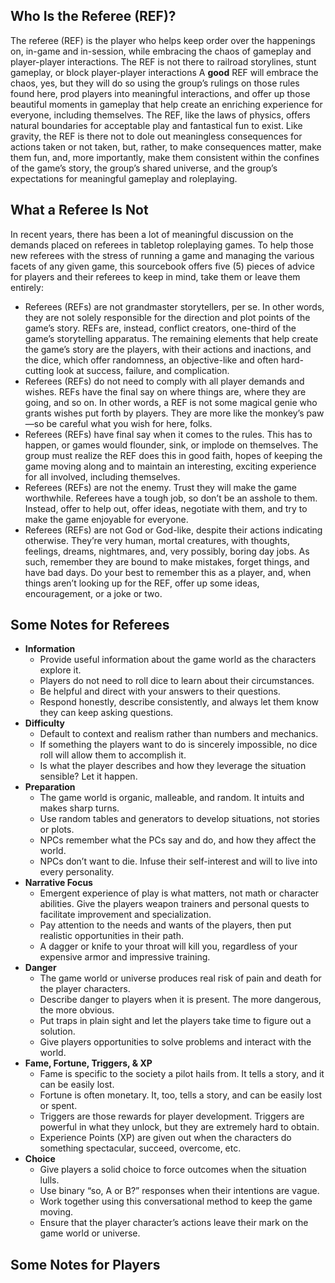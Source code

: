 ## Who Is the Referee (REF)?
The referee (REF) is the player who helps keep order over the happenings on, in-game and in-session, while embracing the chaos of gameplay and player-player interactions. The REF is not there to railroad storylines, stunt gameplay, or block player-player interactions A **good** REF will embrace the chaos, yes, but they will do so using the group’s rulings on those rules found here, prod players into meaningful interactions, and offer up those beautiful moments in gameplay that help create an enriching experience for everyone, including themselves. The REF, like the laws of physics, offers natural boundaries for acceptable play and fantastical fun to exist. Like gravity, the REF is there not to dole out meaningless consequences for actions taken or not taken, but, rather, to make consequences matter, make them fun, and, more importantly, make them consistent within the confines of the game’s story, the group’s shared universe, and the group’s expectations for meaningful gameplay and roleplaying.

## What a Referee Is Not
In recent years, there has been a lot of meaningful discussion on the demands placed on referees in tabletop roleplaying games. To help those new referees with the stress of running a game and managing the various facets of any given game, this sourcebook offers five (5) pieces of advice for players and their referees to keep in mind, take them or leave them entirely: 
- Referees (REFs) are not grandmaster storytellers, per se. In other words, they are not solely responsible for the direction and plot points of the game’s story. REFs are, instead, conflict creators, one-third of the game’s storytelling apparatus. The remaining elements that help create the game’s story are the players, with their actions and inactions, and the dice, which offer randomness, an objective-like and often hard-cutting look at success, failure, and complication. 
- Referees (REFs) do not need to comply with all player demands and wishes. REFs have the final say on where things are, where they are going, and so on. In other words, a REF is not some magical genie who grants wishes put forth by players. They are more like the monkey’s paw—so be careful what you wish for here, folks. 
- Referees (REFs) have final say when it comes to the rules. This has to happen, or games would flounder, sink, or implode on themselves. The group must realize the REF does this in good faith, hopes of keeping the game moving along and to maintain an interesting, exciting experience for all involved, including themselves. 
- Referees (REFs) are not the enemy. Trust they will make the game worthwhile. Referees have a tough job, so don’t be an asshole to them. Instead, offer to help out, offer ideas, negotiate with them, and try to make the game enjoyable for everyone. 
- Referees (REFs) are not God or God-like, despite their actions indicating otherwise. They’re very human, mortal creatures, with thoughts, feelings, dreams, nightmares, and, very possibly, boring day jobs. As such, remember they are bound to make mistakes, forget things, and have bad days. Do your best to remember this as a player, and, when things aren’t looking up for the REF, offer up some ideas, encouragement, or a joke or two. 

## Some Notes for Referees 
- **Information**
  - Provide useful information about the game world as the characters explore it.
  - Players do not need to roll dice to learn about their circumstances.
  - Be helpful and direct with your answers to their questions.
  - Respond honestly, describe consistently, and always let them know they can keep asking questions.
- **Difficulty**
  - Default to context and realism rather than numbers and mechanics.
  - If something the players want to do is sincerely impossible, no dice roll will allow them to accomplish it.
  - Is what the player describes and how they leverage the situation sensible? Let it happen.
- **Preparation**
  - The game world is organic, malleable, and random. It intuits and makes sharp turns.
  - Use random tables and generators to develop situations, not stories or plots.
  - NPCs remember what the PCs say and do, and how they affect the world.
  - NPCs don’t want to die. Infuse their self-interest and will to live into every personality.
- **Narrative Focus**
  - Emergent experience of play is what matters, not math or character abilities. Give the players weapon trainers and personal quests to facilitate improvement and specialization.
  - Pay attention to the needs and wants of the players, then put realistic opportunities in their path.
  - A dagger or knife to your throat will kill you, regardless of your expensive armor and impressive training.
- **Danger**
  - The game world or universe produces real risk of pain and death for the player characters.
  - Describe danger to players when it is present. The more dangerous, the more obvious.
  - Put traps in plain sight and let the players take time to figure out a solution.
  - Give players opportunities to solve problems and interact with the world.
- **Fame, Fortune, Triggers, & XP**
  - Fame is specific to the society a pilot hails from. It tells a story, and it can be easily lost.
  - Fortune is often monetary. It, too, tells a story, and can be easily lost or spent.
  - Triggers are those rewards for player development. Triggers are powerful in what they unlock, but they are extremely hard to obtain.
  - Experience Points (XP) are given out when the characters do something spectacular, succeed, overcome, etc.
- **Choice**
  - Give players a solid choice to force outcomes when the situation lulls.
  - Use binary “so, A or B?” responses when their intentions are vague.
  - Work together using this conversational method to keep the game moving.
  - Ensure that the player character’s actions leave their mark on the game world or universe.

## Some Notes for Players



